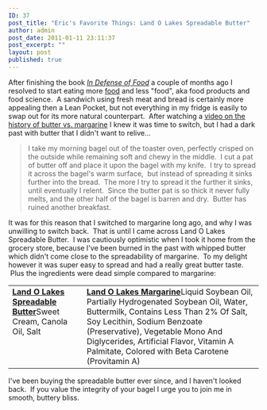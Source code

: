 ```yaml
---
ID: 37
post_title: "Eric's Favorite Things: Land O Lakes Spreadable Butter"
author: admin
post_date: 2011-01-11 23:11:37
post_excerpt: ""
layout: post
published: true
---
```

After finishing the book <a href="http://www.amazon.com/gp/product/0143114964?ie=UTF8&amp;tag=erikol03-20&amp;linkCode=as2&amp;camp=1789&amp;creative=9325&amp;creativeASIN=0143114964"><em>In Defense of Food</em></a> a couple of months ago I resolved to start eating more <span style="text-decoration: underline;">food</span> and less "food", aka food products and food science.  A sandwich using fresh meat and bread is certainly more appealing then a Lean Pocket, but not everything in my fridge is easily to swap out for its more natural counterpart.  After watching a <a href="http://vimeo.com/4941611">video on the history of butter vs. margarine</a> I knew it was time to switch, but I had a dark past with butter that I didn't want to relive...
<blockquote>I take my morning bagel out of the toaster oven, perfectly crisped on the outside while remaining soft and chewy in the middle.  I cut a pat of butter off and place it upon the bagel with my knife.  I try to spread it across the bagel's warm surface,  but instead of spreading it sinks further into the bread.  The more I try to spread it the further it sinks, until eventually I relent.  Since the butter pat is so thick it never fully melts, and the other half of the bagel is barren and dry.  Butter has ruined another breakfast.</blockquote>
It was for this reason that I switched to margarine long ago, and why I was unwilling to switch back.  That is until I came across Land O Lakes Spreadable Butter.  I was cautiously optimistic when I took it home from the grocery store, because I've been burned in the past with whipped butter which didn't come close to the spreadability of margarine.  To my delight however it was super easy to spread and had a really great butter taste.  Plus the ingredients were dead simple compared to margarine:
<table width="100%">
<tbody>
<tr>
<td valign="top"><strong><a href="http://www.landolakes.com/product/15127/spreadable-butter-with-canola-oil">Land O Lakes Spreadable Butter</a></strong>Sweet Cream,
Canola Oil,
Salt</td>
<td><strong><a href="http://www.landolakes.com/product/14000/margarine---sticks">Land O Lakes Margarine</a></strong>Liquid Soybean Oil,
Partially Hydrogenated Soybean Oil,
Water,
Buttermilk,
Contains Less Than 2% Of Salt,
Soy Lecithin,
Sodium Benzoate (Preservative),
Vegetable Mono And Diglycerides,
Artificial Flavor,
Vitamin A Palmitate,
Colored with Beta Carotene (Provitamin A)</td>
</tr>
</tbody>
</table>
I've been buying the spreadable butter ever since, and I haven't looked back.  If you value the integrity of your bagel I urge you to join me in smooth, buttery bliss.